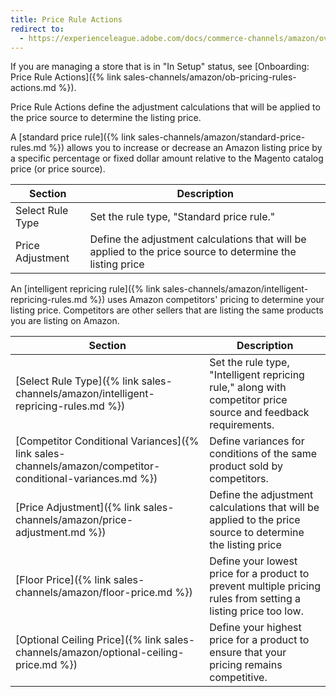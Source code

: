 ```yaml
---
title: Price Rule Actions
redirect to:
  - https://experienceleague.adobe.com/docs/commerce-channels/amazon/overview.html
---
```



If you are managing a store that is in "In Setup" status, see [Onboarding: Price Rule Actions]({% link sales-channels/amazon/ob-pricing-rules-actions.md %}).

Price Rule Actions define the adjustment calculations that will be applied to the price source to determine the listing price.

A [standard price rule]({% link sales-channels/amazon/standard-price-rules.md %}) allows you to increase or decrease an Amazon listing price by a specific percentage or fixed dollar amount relative to the Magento catalog price (or price source).

|Section|Description|
|--- |--- |
|Select Rule Type|Set the rule type, "Standard price rule."|
|Price Adjustment|Define the adjustment calculations that will be applied to the price source to determine the listing price|

An [intelligent repricing rule]({% link sales-channels/amazon/intelligent-repricing-rules.md %}) uses Amazon competitors' pricing to determine your listing price. Competitors are other sellers that are listing the same products you are listing on Amazon.

|Section|Description|
|--- |--- |
|[Select Rule Type]({% link sales-channels/amazon/intelligent-repricing-rules.md %})|Set the rule type, "Intelligent repricing rule," along with competitor price source and feedback requirements.|
|[Competitor Conditional Variances]({% link sales-channels/amazon/competitor-conditional-variances.md %})|Define variances for conditions of the same product sold by competitors.|
|[Price Adjustment]({% link sales-channels/amazon/price-adjustment.md %})|Define the adjustment calculations that will be applied to the price source to determine the listing price|
|[Floor Price]({% link sales-channels/amazon/floor-price.md %})|Define your lowest price for a product to prevent multiple pricing rules from setting a listing price too low.|
|[Optional Ceiling Price]({% link sales-channels/amazon/optional-ceiling-price.md %})|Define your highest price for a product to ensure that your pricing remains competitive.|
